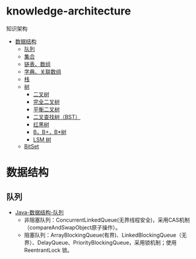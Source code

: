 # knowledge-architecture
知识架构
* [数据结构](https://github.com/superweidong/knowledge-architecture/edit/master/README.md#数据结构)
	* [队列](https://github.com/superweidong/knowledge-architecture/edit/master/README.md#队列)
	* [集合](https://github.com/superweidong/knowledge-architecture/edit/master/README.md.md#集合)
	* [链表、数组](https://github.com/superweidong/knowledge-architecture/edit/master/README.md#链表数组)
	* [字典、关联数组](https://github.com/superweidong/knowledge-architecture/edit/master/README.md#字典关联数组)
	* [栈](https://github.com/superweidong/knowledge-architecture/edit/master/README.md#栈)
	* [树](https://github.com/superweidong/knowledge-architecture/edit/master/README.md#树)
		* [二叉树](https://github.com/superweidong/knowledge-architecture/edit/master/README.md#二叉树)
		* [完全二叉树](https://github.com/superweidong/knowledge-architecture/edit/master/README.md#完全二叉树)
		* [平衡二叉树](https://github.com/superweidong/knowledge-architecture/edit/master/README.md#平衡二叉树)
		* [二叉查找树（BST）](https://github.com/superweidong/knowledge-architecture/edit/master/README.md#二叉查找树bst)
		* [红黑树](https://github.com/superweidong/knowledge-architecture/edit/master/README.md#红黑树)
		* [B，B+，B*树](https://github.com/superweidong/knowledge-architecture/edit/master/README.md#b-bb树)
		* [LSM 树](https://github.com/superweidong/knowledge-architecture/edit/master/README.md#lsm-树)
	* [BitSet](https://github.com/superweidong/knowledge-architecture/edit/master/README.md#bitset)
	
	
	
# 数据结构

## 队列
* [Java-数据结构-队列](https://blog.csdn.net/weidong22/article/details/87432853)
	* 非阻塞队列：ConcurrentLinkedQueue(无界线程安全)，采用CAS机制（compareAndSwapObject原子操作）。
	* 阻塞队列：ArrayBlockingQueue(有界)、LinkedBlockingQueue（无界）、DelayQueue、PriorityBlockingQueue，采用锁机制；使用 ReentrantLock 锁。
